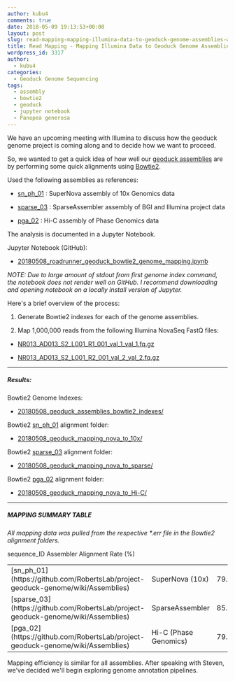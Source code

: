 ```yaml
---
author: kubu4
comments: true
date: 2018-05-09 19:13:53+00:00
layout: post
slug: read-mapping-mapping-illumina-data-to-geoduck-genome-assemblies-with-bowtie2
title: Read Mapping - Mapping Illumina Data to Geoduck Genome Assemblies with Bowtie2
wordpress_id: 3317
author:
  - kubu4
categories:
  - Geoduck Genome Sequencing
tags:
  - assembly
  - bowtie2
  - geoduck
  - jupyter notebook
  - Panopea generosa
---
```


We have an upcoming meeting with Illumina to discuss how the geoduck genome project is coming along and to decide how we want to proceed.

So, we wanted to get a quick idea of how well our [geoduck assemblies](https://github.com/RobertsLab/project-geoduck-genome/wiki/Assemblies) are by performing some quick alignments using [Bowtie2](http://bowtie-bio.sourceforge.net/bowtie2/manual.shtml).

Used the following assemblies as references:





  * [sn_ph_01](https://github.com/RobertsLab/project-geoduck-genome/wiki/Assemblies) : SuperNova assembly of 10x Genomics data



  * [sparse_03](https://github.com/RobertsLab/project-geoduck-genome/wiki/Assemblies) : SparseAssembler assembly of BGI and Illumina project data



  * [pga_02](https://github.com/RobertsLab/project-geoduck-genome/wiki/Assemblies) : Hi-C assembly of Phase Genomics data






The analysis is documented in a Jupyter Notebook.

Jupyter Notebook (GitHub):





  * [20180508_roadrunner_geoduck_bowtie2_genome_mapping.ipynb](https://github.com/sr320/LabDocs/blob/master/jupyter_nbs/sam/20180508_roadrunner_geoduck_bowtie2_genome_mapping.ipynb)



_NOTE: Due to large amount of stdout from first genome index command, the notebook does not render well on GitHub. I recommend downloading and opening notebook on a locally install version of Jupyter._

Here's a brief overview of the process:





  1. Generate Bowtie2 indexes for each of the genome assemblies.


  2. Map 1,000,000 reads from the following Illumina NovaSeq FastQ files:





  * [NR013_AD013_S2_L001_R1_001_val_1_val_1.fq.gz](http://owl.fish.washington.edu/Athaliana/20180129_trimgalore_geoduck_novaseq/NR013_AD013_S2_L001_R1_001_val_1_val_1.fq.gz)



  * [NR013_AD013_S2_L001_R2_001_val_2_val_2.fq.gz](http://owl.fish.washington.edu/Athaliana/20180129_trimgalore_geoduck_novaseq/NR013_AD013_S2_L001_R2_001_val_2_val_2.fq.gz)






* * *





##### Results:





Bowtie2 Genome Indexes:





  * [20180508_geoduck_assemblies_bowtie2_indexes/](http://owl.fish.washington.edu/Athaliana/20180508_geoduck_assemblies_bowtie2_indexes/)



Bowtie2 [sn_ph_01](https://github.com/RobertsLab/project-geoduck-genome/wiki/Assemblies) alignment folder:





  * [20180508_geoduck_mapping_nova_to_10x/](http://owl.fish.washington.edu/Athaliana/20180508_geoduck_mapping_nova_to_10x/)



Bowtie2 [sparse_03](https://github.com/RobertsLab/project-geoduck-genome/wiki/Assemblies) alignment folder:





  * [20180508_geoduck_mapping_nova_to_sparse/](http://owl.fish.washington.edu/Athaliana/20180508_geoduck_mapping_nova_to_sparse/)



Bowtie2 [pga_02](https://github.com/RobertsLab/project-geoduck-genome/wiki/Assemblies) alignment folder:





  * [20180508_geoduck_mapping_nova_to_Hi-C/](http://owl.fish.washington.edu/Athaliana/20180508_geoduck_mapping_nova_to_Hi-C/)





* * *





##### MAPPING SUMMARY TABLE



_All mapping data was pulled from the respective *.err file in the Bowtie2 alignment folders._

<table >

<tr >
  sequence_ID
  Assembler
  Alignment Rate (%)
</tr>

<tbody >
<tr >
  
<td >[sn_ph_01](https://github.com/RobertsLab/project-geoduck-genome/wiki/Assemblies)
</td>
  
<td >SuperNova (10x)
</td>
  
<td >79.89
</td>
</tr>
<tr >
  
<td >[sparse_03](https://github.com/RobertsLab/project-geoduck-genome/wiki/Assemblies)
</td>
  
<td >SparseAssembler
</td>
  
<td >85.83
</td>
</tr>
<tr >
  
<td >[pga_02](https://github.com/RobertsLab/project-geoduck-genome/wiki/Assemblies)
</td>
  
<td >Hi-C (Phase Genomics)
</td>
  
<td >79.90|
</td>
</tr>
</tbody>
</table>

Mapping efficiency is similar for all assemblies. After speaking with Steven, we've decided we'll begin exploring genome annotation pipelines.
